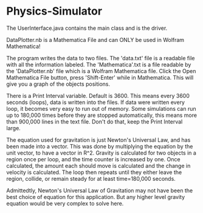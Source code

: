 # Physics-Simulator

The UserInterface.java contains the main class and is the driver. 

DataPlotter.nb is a Mathematica File and can ONLY be used in Wolfram Mathematica!

The program writes the data to two files. The 'data.txt' file is a readable file with all the information labeled. The 
'Mathematica'.txt is a file readable by the 'DataPlotter.nb' file which is a Wolfram Mathematica file. Click the Open Mathematica File 
button, press 'Shift-Enter' while in Mathematica. This will give you a graph of the objects positions. 


There is a Print Interval variable. Default is 3600. This means every 3600 seconds (loops), data is written into the files. If 
data were written every loop, it becomes very easy to run out of memory. Some simulations can run up to 180,000 times before 
they are stopped automatically, this means more than 900,000 lines in the text file. Don't do that, keep the Print Interval
large. 

The equation used for gravitation is just Newton's Universal Law, and has been made into a vector. This was done by multiplying
the equation by the unit vector, to have a vector in R^2. Gravity is calculated for two objects in a region once per loop, and
the time counter is increased by one. Once calculated, the amount each should move is calculated and the change in velocity is 
calculated. The loop then repeats until they either leave the region, collide, or remain steady for at least time=180,000 
seconds.  

Admittedtly, Newton's Universal Law of Gravitation may not have been the best choice of equation for this application. But any higher 
level gravity equation would be very complex to solve here.
